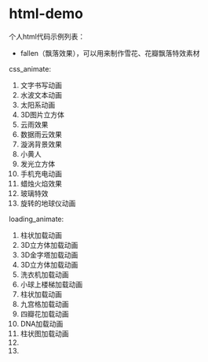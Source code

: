 # html-demo
个人html代码示例列表：
- fallen（飘落效果），可以用来制作雪花、花瓣飘落特效素材



css_animate:
01. 文字书写动画
02. 水波文本动画
03. 太阳系动画
04. 3D图片立方体
05. 云雨效果
06. 数据雨云效果
07. 漩涡背景效果
08. 小黄人
09. 发光立方体
10. 手机充电动画
11. 蜡烛火焰效果
12. 玻璃特效
99. 旋转的地球仪动画


loading_animate:
01. 柱状加载动画
02. 3D立方体加载动画
03. 3D金字塔加载动画
04. 3D立方体加载动画
05. 洗衣机加载动画
06. 小球上楼梯加载动画
07. 柱状加载动画
08. 九宫格加载动画
09. 四瓣花加载动画
10. DNA加载动画
11. 柱状图加载动画
12. 
99. 

